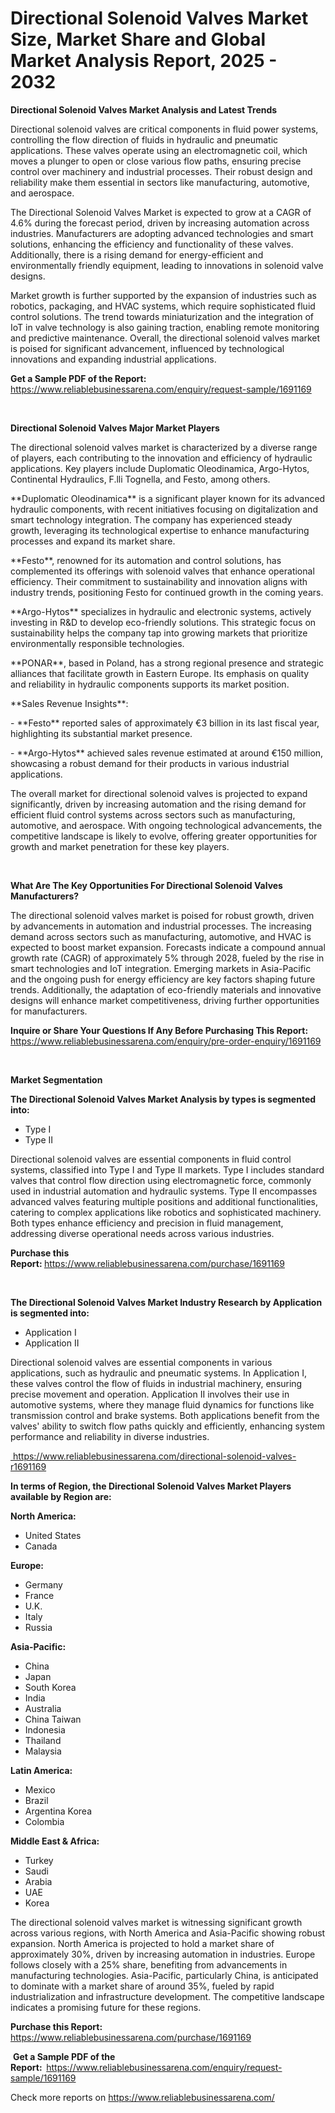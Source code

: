 <p><h1>Directional Solenoid Valves Market Size, Market Share and Global Market Analysis Report, 2025 - 2032</h1></p><p><strong>Directional Solenoid Valves Market Analysis and Latest Trends</strong></p>
<p><p>Directional solenoid valves are critical components in fluid power systems, controlling the flow direction of fluids in hydraulic and pneumatic applications. These valves operate using an electromagnetic coil, which moves a plunger to open or close various flow paths, ensuring precise control over machinery and industrial processes. Their robust design and reliability make them essential in sectors like manufacturing, automotive, and aerospace.</p><p>The Directional Solenoid Valves Market is expected to grow at a CAGR of 4.6% during the forecast period, driven by increasing automation across industries. Manufacturers are adopting advanced technologies and smart solutions, enhancing the efficiency and functionality of these valves. Additionally, there is a rising demand for energy-efficient and environmentally friendly equipment, leading to innovations in solenoid valve designs.</p><p>Market growth is further supported by the expansion of industries such as robotics, packaging, and HVAC systems, which require sophisticated fluid control solutions. The trend towards miniaturization and the integration of IoT in valve technology is also gaining traction, enabling remote monitoring and predictive maintenance. Overall, the directional solenoid valves market is poised for significant advancement, influenced by technological innovations and expanding industrial applications.</p></p>
<p><strong>Get a Sample PDF of the Report:&nbsp;</strong> <a href="https://www.reliablebusinessarena.com/enquiry/request-sample/1691169?utm_campaign=1841&utm_medium=2&utm_source=Github&utm_content=ia&utm_term=07012025&utm_id=directional-solenoid-valves">https://www.reliablebusinessarena.com/enquiry/request-sample/1691169</a></p>
<p>&nbsp;</p>
<p><strong>Directional Solenoid Valves Major Market Players</strong></p>
<p><p>The directional solenoid valves market is characterized by a diverse range of players, each contributing to the innovation and efficiency of hydraulic applications. Key players include Duplomatic Oleodinamica, Argo-Hytos, Continental Hydraulics, F.lli Tognella, and Festo, among others.</p><p>**Duplomatic Oleodinamica** is a significant player known for its advanced hydraulic components, with recent initiatives focusing on digitalization and smart technology integration. The company has experienced steady growth, leveraging its technological expertise to enhance manufacturing processes and expand its market share.</p><p>**Festo**, renowned for its automation and control solutions, has complemented its offerings with solenoid valves that enhance operational efficiency. Their commitment to sustainability and innovation aligns with industry trends, positioning Festo for continued growth in the coming years.</p><p>**Argo-Hytos** specializes in hydraulic and electronic systems, actively investing in R&D to develop eco-friendly solutions. This strategic focus on sustainability helps the company tap into growing markets that prioritize environmentally responsible technologies.</p><p>**PONAR**, based in Poland, has a strong regional presence and strategic alliances that facilitate growth in Eastern Europe. Its emphasis on quality and reliability in hydraulic components supports its market position.</p><p>**Sales Revenue Insights**: </p><p>- **Festo** reported sales of approximately €3 billion in its last fiscal year, highlighting its substantial market presence.</p><p>- **Argo-Hytos** achieved sales revenue estimated at around €150 million, showcasing a robust demand for their products in various industrial applications.</p><p>The overall market for directional solenoid valves is projected to expand significantly, driven by increasing automation and the rising demand for efficient fluid control systems across sectors such as manufacturing, automotive, and aerospace. With ongoing technological advancements, the competitive landscape is likely to evolve, offering greater opportunities for growth and market penetration for these key players.</p></p>
<p>&nbsp;</p>
<p><strong>What Are The Key Opportunities For Directional Solenoid Valves Manufacturers?</strong></p>
<p><p>The directional solenoid valves market is poised for robust growth, driven by advancements in automation and industrial processes. The increasing demand across sectors such as manufacturing, automotive, and HVAC is expected to boost market expansion. Forecasts indicate a compound annual growth rate (CAGR) of approximately 5% through 2028, fueled by the rise in smart technologies and IoT integration. Emerging markets in Asia-Pacific and the ongoing push for energy efficiency are key factors shaping future trends. Additionally, the adaptation of eco-friendly materials and innovative designs will enhance market competitiveness, driving further opportunities for manufacturers.</p></p>
<p><strong>Inquire or Share Your Questions If Any Before Purchasing This Report:</strong> <a href="https://www.reliablebusinessarena.com/enquiry/pre-order-enquiry/1691169?utm_campaign=1841&utm_medium=2&utm_source=Github&utm_content=ia&utm_term=07012025&utm_id=directional-solenoid-valves">https://www.reliablebusinessarena.com/enquiry/pre-order-enquiry/1691169</a></p>
<p>&nbsp;</p>
<p><strong>Market Segmentation</strong></p>
<p><strong>The Directional Solenoid Valves Market Analysis by types is segmented into:</strong></p>
<p><ul><li>Type I</li><li>Type II</li></ul></p>
<p><p>Directional solenoid valves are essential components in fluid control systems, classified into Type I and Type II markets. Type I includes standard valves that control flow direction using electromagnetic force, commonly used in industrial automation and hydraulic systems. Type II encompasses advanced valves featuring multiple positions and additional functionalities, catering to complex applications like robotics and sophisticated machinery. Both types enhance efficiency and precision in fluid management, addressing diverse operational needs across various industries.</p></p>
<p><strong>Purchase this Report:&nbsp;</strong><a href="https://www.reliablebusinessarena.com/purchase/1691169?utm_campaign=1841&utm_medium=2&utm_source=Github&utm_content=ia&utm_term=07012025&utm_id=directional-solenoid-valves">https://www.reliablebusinessarena.com/purchase/1691169</a></p>
<p>&nbsp;</p>
<p><strong>The Directional Solenoid Valves Market Industry Research by Application is segmented into:</strong></p>
<p><ul><li>Application I</li><li>Application II</li></ul></p>
<p><p>Directional solenoid valves are essential components in various applications, such as hydraulic and pneumatic systems. In Application I, these valves control the flow of fluids in industrial machinery, ensuring precise movement and operation. Application II involves their use in automotive systems, where they manage fluid dynamics for functions like transmission control and brake systems. Both applications benefit from the valves' ability to switch flow paths quickly and efficiently, enhancing system performance and reliability in diverse industries.</p></p>
<p><a href="https://www.reliablebusinessarena.com/directional-solenoid-valves-r1691169?utm_campaign=1841&utm_medium=2&utm_source=Github&utm_content=ia&utm_term=07012025&utm_id=directional-solenoid-valves">&nbsp;https://www.reliablebusinessarena.com/directional-solenoid-valves-r1691169</a></p>
<p><strong>In terms of Region, the Directional Solenoid Valves Market Players available by Region are:</strong></p>
<p>
    <p> <strong> North America: </strong>
        <ul>
            <li>United States</li>
            <li>Canada</li>
        </ul>
        </p> 
    <p> <strong> Europe: </strong>
        <ul>
            <li>Germany</li>
            <li>France</li>
            <li>U.K.</li>
            <li>Italy</li>
            <li>Russia</li>
        </ul>
        </p> 
    <p> <strong> Asia-Pacific: </strong>
        <ul>
            <li>China</li>
            <li>Japan</li>
            <li>South Korea</li>
            <li>India</li>
            <li>Australia</li>
            <li>China Taiwan</li>
            <li>Indonesia</li>
            <li>Thailand</li>
            <li>Malaysia</li>
        </ul>
        </p> 
    <p> <strong> Latin America: </strong>
        <ul>
            <li>Mexico</li>
            <li>Brazil</li>
            <li>Argentina Korea</li>
            <li>Colombia</li>
        </ul>
        </p> 
    <p> <strong> Middle East & Africa: </strong>
        <ul>
            <li>Turkey</li>
            <li>Saudi</li>
            <li>Arabia</li>
            <li>UAE</li>
            <li>Korea</li>
        </ul>
    </p>
    </p>
<p><p>The directional solenoid valves market is witnessing significant growth across various regions, with North America and Asia-Pacific showing robust expansion. North America is projected to hold a market share of approximately 30%, driven by increasing automation in industries. Europe follows closely with a 25% share, benefiting from advancements in manufacturing technologies. Asia-Pacific, particularly China, is anticipated to dominate with a market share of around 35%, fueled by rapid industrialization and infrastructure development. The competitive landscape indicates a promising future for these regions.</p></p>
<p><strong>Purchase this Report: </strong><a href="https://www.reliablebusinessarena.com/purchase/1691169?utm_campaign=1841&utm_medium=2&utm_source=Github&utm_content=ia&utm_term=07012025&utm_id=directional-solenoid-valves">https://www.reliablebusinessarena.com/purchase/1691169</a></p>
<p>&nbsp;<strong>Get a Sample PDF of the Report:&nbsp;&nbsp;</strong><a href="https://www.reliablebusinessarena.com/enquiry/request-sample/1691169?utm_campaign=1841&utm_medium=2&utm_source=Github&utm_content=ia&utm_term=07012025&utm_id=directional-solenoid-valves">https://www.reliablebusinessarena.com/enquiry/request-sample/1691169</a></p>
<p><strong></strong></p>
<p>Check more reports on <a href="https://www.reliablebusinessarena.com/?utm_campaign=1841&utm_medium=2&utm_source=Github&utm_content=ia&utm_term=07012025&utm_id=directional-solenoid-valves">https://www.reliablebusinessarena.com/</a></p>
